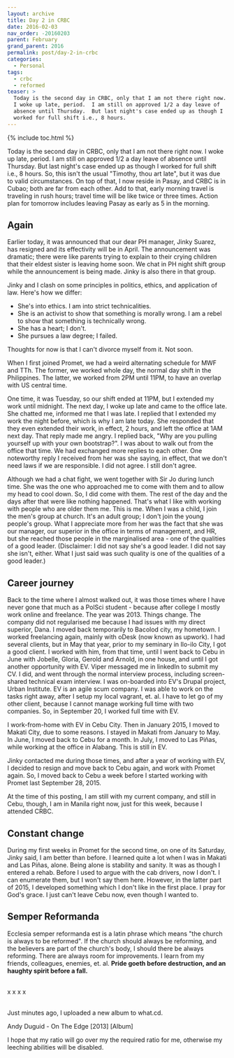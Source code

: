 ```yaml
---
layout: archive
title: Day 2 in CRBC
date: 2016-02-03
nav_order: -20160203
parent: February
grand_parent: 2016
permalink: post/day-2-in-crbc
categories:
  - Personal
tags:
  - crbc
  - reformed
teaser: >
  Today is the second day in CRBC, only that I am not there right now.
  I woke up late, period.  I am still on approved 1/2 a day leave of
  absence until Thursday.  But last night's case ended up as though I
  worked for full shift i.e., 8 hours.
---
```


{% include toc.html %}

Today is the second day in CRBC, only that I am not there right now.  I woke up late, period.  I am still on approved 1/2 a day leave of absence until Thursday.  But last night's case ended up as though I worked for full shift i.e., 8 hours.  So, this isn't the usual "Timothy, thou art late", but it was due to valid circumstances.  On top of that, I now reside in Pasay, and CRBC is in Cubao; both are far from each other.  Add to that, early morning travel is traveling in rush hours; travel time will be like twice or three times.  Action plan for tomorrow includes leaving Pasay as early as 5 in the morning.

## Again

Earlier today, it was announced that our dear PH manager, Jinky Suarez, has resigned and its effectivity will be in April.  The announcement was dramatic; there were like parents trying to explain to their crying children that their eldest sister is leaving home soon.  We chat in PH night shift group while the announcement is being made.  Jinky is also there in that group.

Jinky and I clash on some principles in politics, ethics, and application of law.  Here's how we differ:
- She's into ethics.  I am into strict technicalities.
- She is an activist to show that something is morally wrong.  I am a rebel to show that something is technically wrong.
- She has a heart; I don't.
- She pursues a law degree; I failed.

Thoughts for now is that I can't divorce myself from it.  Not soon.

When I first joined Promet, we had a weird alternating schedule for MWF and TTh.  The former, we worked whole day, the normal day shift in the Philippines.  The latter, we worked from 2PM until 11PM, to have an overlap with US central time.

One time, it was Tuesday, so our shift ended at 11PM, but I extended my work until midnight.  The next day, I woke up late and came to the office late.  She chatted me, informed me that I was late.  I replied that I extended my work the night before, which is why I am late today.  She responded that they even extended their work, in effect, 2 hours, and left the office at 1AM next day.  That reply made me angry.  I replied back, "Why are you pulling yourself up with your own bootstrap?".  I was about to walk out from the office that time.  We had exchanged more replies to each other.  One noteworthy reply I received from her was she saying, in effect, that we don't need laws if we are responsible.  I did not agree.  I still don't agree.

Although we had a chat fight, we went together with Sir Jo during lunch time.  She was the one who approached me to come with them and to allow my head to cool down.  So, I did come with them.  The rest of the day and the days after that were like nothing happened.  That's what I like with working with people who are older them me.  This is me. When I was a child, I join the men's group at church.  It's an adult group; I don't join the young people's group.  What I appreciate more from her was the fact that she was our manager, our superior in the office in terms of management, and HR, but she reached those people in the marginalised area - one of the qualities of a good leader.  (Disclaimer:  I did not say she's a good leader.  I did not say she isn't, either.  What I just said was such quality is one of the qualities of a good leader.)

## Career journey

Back to the time where I almost walked out, it was those times where I have never gone that much as a PolSci student - because after college I mostly work online and freelance.  The year was 2013.  Things change.  The company did not regularised me because I had issues with my direct superior, Dana.  I moved back temporarily to Bacolod city, my hometown.  I worked freelancing again, mainly with oDesk (now known as upwork).  I had several clients, but in May that year, prior to my seminary in Ilo-ilo City, I got a good client.  I worked with him, from that time, until I went back to Cebu in June with Jobelle, Gloria, Gerold and Arnold, in one house, and until I got another opportunity with EV.  Viper messaged me in linkedIn to submit my CV.  I did, and went through the normal interview process, including screen-shared technical exam interview.  I was on-boarded into EV's Drupal project, Urban Institute.  EV is an agile scum company.  I was able to work on the tasks right away, after I setup my local vagrant, et. al.  I have to let go of my other client, because I cannot manage working full time with two companies.  So, in September 20, I worked full time with EV.

I work-from-home with EV in Cebu City.  Then in January 2015, I moved to Makati City, due to some reasons.  I stayed in Makati from January to May.  In June, I moved back to Cebu for a month.  In July, I moved to Las Piñas, while working at the office in Alabang.  This is still in EV.

Jinky contacted me during those times, and after a year of working with EV, I decided to resign and move back to Cebu again, and work with Promet again.  So, I moved back to Cebu a week before I started working with Promet last September 28, 2015.

At the time of this posting, I am still with my current company, and still in Cebu, though, I am in Manila right now, just for this week, because I attended CRBC.

## Constant change

During my first weeks in Promet for the second time, on one of its Saturday, Jinky said, I am better than before.  I learned quite a lot when I was in Makati and Las Piñas, alone.  Being alone is stability and sanity.  It was as though I entered a rehab.  Before I used to argue with the cab drivers, now I don't.  I can enumerate them, but I won't say them here.  However, in the latter part of 2015, I developed something which I don't like in the first place.  I pray for God's grace.  I just can't leave Cebu now, even though I wanted to.

## Semper Reformanda

Ecclesia semper reformanda est is a latin phrase which means "the church is always to be reformed".  If the church should always be reforming, and the believers are part of the church's body, I should there be always reforming.  There are always room for improvements.  I learn from my friends, colleagues, enemies, et. al.  **Pride goeth before destruction, and an haughty spirit before a fall.**
<br />
<br />

x x x x
<br />
<br />

Just minutes ago, I uploaded a new album to what.cd.

Andy Duguid - On The Edge [2013] [Album]

I hope that my ratio will go over my the required ratio for me, otherwise my leeching abilities will be disabled.
